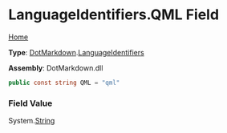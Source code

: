 # LanguageIdentifiers\.QML Field

[Home](../../../README.md)

**Type**: [DotMarkdown](../../README.md)\.[LanguageIdentifiers](../README.md)

**Assembly**: DotMarkdown\.dll

```csharp
public const string QML = "qml"
```

### Field Value

System\.[String](https://docs.microsoft.com/en-us/dotnet/api/system.string)